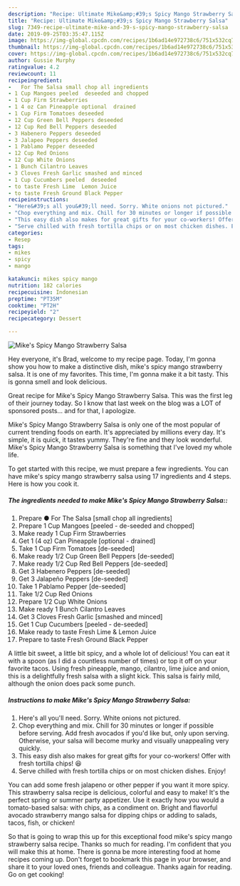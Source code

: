 ```yaml
---
description: "Recipe: Ultimate Mike&amp;#39;s Spicy Mango Strawberry Salsa"
title: "Recipe: Ultimate Mike&amp;#39;s Spicy Mango Strawberry Salsa"
slug: 7349-recipe-ultimate-mike-and-39-s-spicy-mango-strawberry-salsa
date: 2019-09-25T03:35:47.115Z
image: https://img-global.cpcdn.com/recipes/1b6ad14e972738c6/751x532cq70/mikes-spicy-mango-strawberry-salsa-recipe-main-photo.jpg
thumbnail: https://img-global.cpcdn.com/recipes/1b6ad14e972738c6/751x532cq70/mikes-spicy-mango-strawberry-salsa-recipe-main-photo.jpg
cover: https://img-global.cpcdn.com/recipes/1b6ad14e972738c6/751x532cq70/mikes-spicy-mango-strawberry-salsa-recipe-main-photo.jpg
author: Gussie Murphy
ratingvalue: 4.2
reviewcount: 11
recipeingredient:
-   For The Salsa small chop all ingredients
- 1 Cup Mangoes peeled  deseeded and chopped
- 1 Cup Firm Strawberries
- 1 4 oz Can Pineapple optional  drained
- 1 Cup Firm Tomatoes deseeded
- 12 Cup Green Bell Peppers deseeded
- 12 Cup Red Bell Peppers deseeded
- 3 Habenero Peppers deseeded
- 3 Jalapeo Peppers deseeded
- 1 Pablamo Pepper deseeded
- 12 Cup Red Onions
- 12 Cup White Onions
- 1 Bunch Cilantro Leaves
- 3 Cloves Fresh Garlic smashed and minced
- 1 Cup Cucumbers peeled  deseeded
- to taste Fresh Lime  Lemon Juice
- to taste Fresh Ground Black Pepper
recipeinstructions:
- "Here&#39;s all you&#39;ll need. Sorry. White onions not pictured."
- "Chop everything and mix. Chill for 30 minutes or longer if possible before serving. Add fresh avocados if you&#39;d like but, only upon serving. Otherwise, your salsa will become murky and visually unappealing very quickly."
- "This easy dish also makes for great gifts for your co-workers! Offer with fresh tortilla chips! 😆"
- "Serve chilled with fresh tortilla chips or on most chicken dishes. Enjoy!"
categories:
- Resep
tags:
- mikes
- spicy
- mango

katakunci: mikes spicy mango
nutrition: 182 calories
recipecuisine: Indonesian
preptime: "PT35M"
cooktime: "PT2H"
recipeyield: "2"
recipecategory: Dessert

---
```



![Mike&#39;s Spicy Mango Strawberry Salsa](https://img-global.cpcdn.com/recipes/1b6ad14e972738c6/751x532cq70/mikes-spicy-mango-strawberry-salsa-recipe-main-photo.jpg)

Hey everyone, it's Brad, welcome to my recipe page. Today, I'm gonna show you how to make a distinctive dish, mike&#39;s spicy mango strawberry salsa. It is one of my favorites. This time, I'm gonna make it a bit tasty. This is gonna smell and look delicious.

Great recipe for Mike&#39;s Spicy Mango Strawberry Salsa. This was the first leg of their journey today. So I know that last week on the blog was a LOT of sponsored posts… and for that, I apologize.

Mike&#39;s Spicy Mango Strawberry Salsa is only one of the most popular of current trending foods on earth. It's appreciated by millions every day. It's simple, it is quick, it tastes yummy. They're fine and they look wonderful. Mike&#39;s Spicy Mango Strawberry Salsa is something that I've loved my whole life.


To get started with this recipe, we must prepare a few ingredients. You can have mike&#39;s spicy mango strawberry salsa using 17 ingredients and 4 steps. Here is how you cook it.

##### The ingredients needed to make Mike&#39;s Spicy Mango Strawberry Salsa::

1. Prepare  ● For The Salsa [small chop all ingredients]
1. Prepare 1 Cup Mangoes [peeled - de-seeded and chopped]
1. Make ready 1 Cup Firm Strawberries
1. Get 1 (4 oz) Can Pineapple [optional - drained]
1. Take 1 Cup Firm Tomatoes [de-seeded]
1. Make ready 1/2 Cup Green Bell Peppers [de-seeded]
1. Make ready 1/2 Cup Red Bell Peppers [de-seeded]
1. Get 3 Habenero Peppers [de-seeded]
1. Get 3 Jalapeño Peppers [de-seeded]
1. Take 1 Pablamo Pepper [de-seeded]
1. Take 1/2 Cup Red Onions
1. Prepare 1/2 Cup White Onions
1. Make ready 1 Bunch Cilantro Leaves
1. Get 3 Cloves Fresh Garlic [smashed and minced]
1. Get 1 Cup Cucumbers [peeled - de-seeded]
1. Make ready to taste Fresh Lime &amp; Lemon Juice
1. Prepare to taste Fresh Ground Black Pepper


A little bit sweet, a little bit spicy, and a whole lot of delicious! You can eat it with a spoon (as I did a countless number of times) or top it off on your favorite tacos. Using fresh pineapple, mango, cilantro, lime juice and onion, this is a delightfully fresh salsa with a slight kick. This salsa is fairly mild, although the onion does pack some punch. 

##### Instructions to make Mike&#39;s Spicy Mango Strawberry Salsa:

1. Here&#39;s all you&#39;ll need. Sorry. White onions not pictured.
1. Chop everything and mix. Chill for 30 minutes or longer if possible before serving. Add fresh avocados if you&#39;d like but, only upon serving. Otherwise, your salsa will become murky and visually unappealing very quickly.
1. This easy dish also makes for great gifts for your co-workers! Offer with fresh tortilla chips! 😆
1. Serve chilled with fresh tortilla chips or on most chicken dishes. Enjoy!


You can add some fresh jalapeno or other pepper if you want it more spicy. This strawberry salsa recipe is delicious, colorful and easy to make! It&#39;s the perfect spring or summer party appetizer. Use it exactly how you would a tomato-based salsa: with chips, as a condiment on. Bright and flavorful avocado strawberry mango salsa for dipping chips or adding to salads, tacos, fish, or chicken! 

So that is going to wrap this up for this exceptional food mike&#39;s spicy mango strawberry salsa recipe. Thanks so much for reading. I'm confident that you will make this at home. There is gonna be more interesting food at home recipes coming up. Don't forget to bookmark this page in your browser, and share it to your loved ones, friends and colleague. Thanks again for reading. Go on get cooking!

